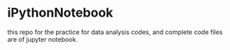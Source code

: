 # iPythonNotebook

this repo for the practice for data analysis codes, and complete code files are of jupyter notebook.
